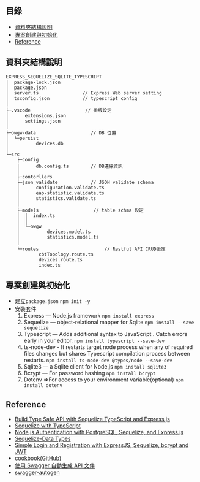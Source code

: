 ## 目錄

- [資料夾結構說明](#資料夾結構說明)
- [專案創建與初始化](#專案創建與初始化)
- [Reference](#reference)

## 資料夾結構說明

```
EXPRESS_SEQUELIZE_SQLITE_TYPESCRIPT
│  package-lock.json
│  package.json
│  server.ts                // Express Web server setting
│  tsconfig.json            // typescript config
│
├─.vscode                    // 排版設定
│      extensions.json
│      settings.json
│
├─owgw-data                    // DB 位置
│  └─persist
│          devices.db
│
└─src
    ├─config
    │      db.config.ts        // DB連線資訊
    │
    ├─contorllers
    ├─json_validate            // JSON validate schema
    │      configuration.validate.ts
    │      eap-statistic.validate.ts
    │      statistics.validate.ts
    │
    ├─models                    // table schma 設定
    │  │  index.ts
    │  │
    │  └─owgw
    │          devices.model.ts
    │          statistics.model.ts
    │
    └─routes                        // Restful API CRUD設定
            cbtTopology.route.ts
            devices.route.ts
            index.ts
```

## 專案創建與初始化

- 建立`package.json`
  `npm init -y`
- 安裝套件
  1. Express — Node.js framework
     `npm install express`
  2. Sequelize — object-relational mapper for Sqlite
     `npm install --save sequelize`
  3. Typescript — Adds additional syntax to JavaScript . Catch errors early in your editor.
     `npm install typescript --save-dev`
  4. ts-node-dev - It restarts target node process when any of required files changes but shares Typescript compilation process between restarts.
     `npm install ts-node-dev @types/node --save-dev`
  5. Sqlite3 — a Sqlite client for Node.js
     `npm install sqlite3`
  6. Bcrypt — For password hashing
     `npm install bcrypt`
  7. Dotenv =>For access to your environment variable(optional)
     `npm install dotenv`

## Reference

- [Build Type Safe API with Sequelize TypeScript and Express.js](https://dev.to/franciscomendes10866/how-to-use-sequelize-orm-with-typescript-3no)
- [Sequelize with TypeScript](https://sequelize.org/docs/v6/other-topics/typescript/)
- [Node.js Authentication with PostgreSQL, Sequelize, and Express.js](https://medium.com/@rachealkuranchie/node-js-authentication-with-postgresql-sequelize-and-express-js-20ae773da4c9)
- [Sequelize-Data Types](https://sequelize.org/docs/v6/core-concepts/model-basics/#data-types)
- [Simple Login and Registration with ExpressJS, Sequelize, bcrypt and JWT](https://www.weblearningblog.com/nodejs/simple-login-and-registration-with-expressjs-sequelize-bcrypt-and-jwt/)
- [cookbook(GitHub)](https://github.com/ibywaks/cookbook/tree/master)
- [使用 Swagger 自動生成 API 文件](https://israynotarray.com/nodejs/20201229/1974873838/)
- [swagger-autogen](https://swagger-autogen.github.io/docs/openapi-3/)
